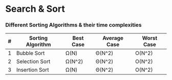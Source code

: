# Search & Sort

### Different Sorting Algorithms & their time complexities

|#|Sorting Algorithm|Best Case|Average Case|Worst Case|
|-|-----------------|---------|------------|----------|
|1|Bubble Sort      |Ω(N)     |Θ(N^2)      |O(N^2)    |
|2|Selection Sort   |Ω(N^2)   |Θ(N^2)      |O(N^2)    |
|3|Insertion Sort   |Ω(N)     |Θ(N^2)      |O(N^2)    |